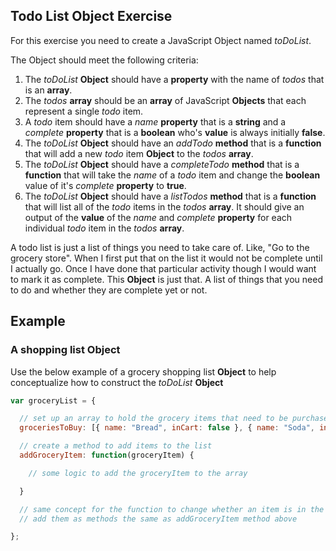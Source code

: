 ## **Todo List Object Exercise**

For this exercise you need to create a JavaScript Object named *toDoList*.

The Object should meet the following criteria:

  1. The *toDoList* **Object** should have a **property** with the name of *todos* that is an **array**.
  2. The *todos* **array** should be an **array** of JavaScript **Objects** that each represent a single *todo* item.
  3. A *todo* item should have a *name* **property** that is a **string** and a *complete* **property** that is a **boolean** who's **value** is always initially **false**.
  4. The *toDoList* **Object** should have an *addTodo* **method** that is a **function** that will add a new *todo* item **Object** to the *todos* **array**.
  5. The *toDoList* **Object** should have a *completeTodo* **method** that is a **function** that will take the *name* of a *todo* item and change the **boolean** value of it's *complete* **property** to **true**.
  6. The *toDoList* **Object** should have a *listTodos* **method** that is a **function** that will list all of the *todo* items in the *todos* **array**. It should give an output of the **value** of the *name* and *complete* **property** for each individual *todo* item in the *todos* **array**.

  A todo list is just a list of things you need to take care of. Like, "Go to the grocery store". When I first put that on the list it would not be complete until I actually go. Once I have done that particular activity though I would want to mark it as complete. This **Object** is just that. A list of things that you need to do and whether they are complete yet or not.

  ## **Example**
  ### **A shopping list Object**

  Use the below example of a grocery shopping list **Object** to help conceptualize how to construct the *toDoList* **Object**

  ```javascript
  var groceryList = {

    // set up an array to hold the grocery items that need to be purchased
    groceriesToBuy: [{ name: "Bread", inCart: false }, { name: "Soda", inCart: true }];

    // create a method to add items to the list
    addGroceryItem: function(groceryItem) {

      // some logic to add the groceryItem to the array

    }

    // same concept for the function to change whether an item is in the cart or not and a function to list all the groceries on the list
    // add them as methods the same as addGroceryItem method above

  }; 
  ```

